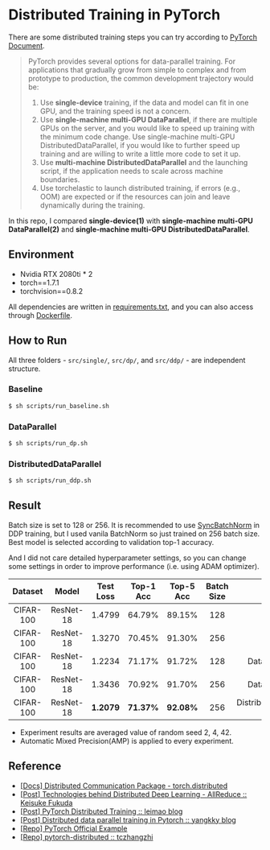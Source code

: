 # Distributed Training in PyTorch

There are some distributed training steps you can try according to [PyTorch Document](https://pytorch.org/tutorials/beginner/dist_overview.html).


> PyTorch provides several options for data-parallel training. For applications that gradually grow from simple to complex and from prototype to production, the common development trajectory would be:
> 1. Use **single-device** training, if the data and model can fit in one GPU, and the training speed is not a concern.
> 2. Use **single-machine multi-GPU DataParallel**, if there are multiple GPUs on the server, and you would like to speed up training with the minimum code change.
Use single-machine multi-GPU DistributedDataParallel, if you would like to further speed up training and are willing to write a little more code to set it up.
> 3. Use **multi-machine DistributedDataParallel** and the launching script, if the application needs to scale across machine boundaries.
> 4. Use torchelastic to launch distributed training, if errors (e.g., OOM) are expected or if the resources can join and leave dynamically during the training.


In this repo, I compared **single-device(1)** with **single-machine multi-GPU DataParallel(2)** and **single-machine multi-GPU DistributedDataParallel**.

## Environment
- Nvidia RTX 2080ti * 2
- torch==1.7.1
- torchvision==0.8.2

All dependencies are written in [requirements.txt](https://github.com/youngerous/distributed-training-comparison/blob/main/requirements.txt), and you can also access through [Dockerfile](https://github.com/youngerous/distributed-training-comparison/blob/main/Dockerfile).

## How to Run
All three folders - ```src/single/```, ```src/dp/```, and ```src/ddp/``` - are independent structure.

### Baseline
```sh
$ sh scripts/run_baseline.sh
```
### DataParallel
```sh
$ sh scripts/run_dp.sh
```
### DistributedDataParallel
```sh
$ sh scripts/run_ddp.sh
```

## Result
Batch size is set to 128 or 256. It is recommended to use [SyncBatchNorm](https://pytorch.org/docs/stable/generated/torch.nn.SyncBatchNorm.html) in DDP training, but I used vanila BatchNorm so just trained on 256 batch size. Best model is selected according to validation top-1 accuracy.


And I did not care detailed hyperparameter settings, so you can change some settings in order to improve performance (i.e. using ADAM optimizer).

|  Dataset  |   Model   | Test Loss  | Top-1 Acc  | Top-5 Acc  | Batch Size |            Method             |
| :-------: | :-------: | :--------: | :--------: | :--------: | :--------: | :---------------------------: |
| CIFAR-100 | ResNet-18 |   1.4799   |   64.79%   |   89.15%   |    128     |            Single             |
| CIFAR-100 | ResNet-18 |   1.3270   |   70.45%   |   91.30%   |    256     |            Single             |
| CIFAR-100 | ResNet-18 |   1.2234   |   71.17%   |   91.72%   |    128     |       DataParallel (DP)       |
| CIFAR-100 | ResNet-18 |   1.3436   |   70.92%   |   91.70%   |    256     |       DataParallel (DP)       |
| CIFAR-100 | ResNet-18 | **1.2079** | **71.37%** | **92.08%** |    256     | DistributedDataParallel (DDP) |

- Experiment results are averaged value of random seed 2, 4, 42.
- Automatic Mixed Precision(AMP) is applied to every experiment.

## Reference
- [[Docs] Distributed Communication Package - torch.distributed](https://pytorch.org/docs/stable/distributed.html#)
- [[Post] Technologies behind Distributed Deep Learning - AllReduce :: Keisuke Fukuda](https://tech.preferred.jp/en/blog/technologies-behind-distributed-deep-learning-allreduce/)
- [[Post] PyTorch Distributed Training :: leimao blog](https://leimao.github.io/blog/PyTorch-Distributed-Training/)
- [[Post] Distributed data parallel training in Pytorch :: yangkky blog](https://yangkky.github.io/2019/07/08/distributed-pytorch-tutorial.html)
- [[Repo] PyTorch Official Example](https://github.com/pytorch/examples/blob/master/imagenet/main.py)
- [[Repo] pytorch-distributed :: tczhangzhi](https://github.com/tczhangzhi/pytorch-distributed)
